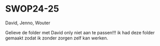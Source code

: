 # SWOP24-25

David, Jenno, Wouter

Gelieve de folder met David only niet aan te passen!!! ik had deze folder gemaakt zodat ik zonder zorgen zelf kan werken.
